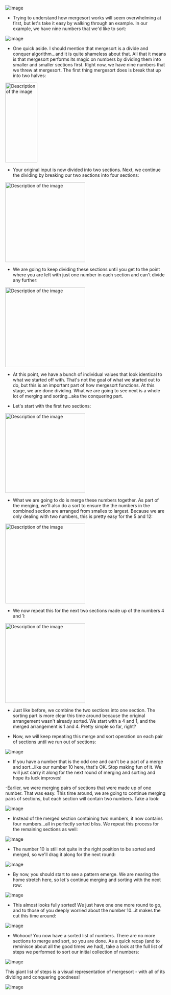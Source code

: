 

![image](https://github.com/user-attachments/assets/39ea1835-80da-4ae1-9e9d-a5c677556891)

- Trying to understand how mergesort works will seem overwhelming at first, but let's take it easy by walking through an example. In our example, we have nine numbers that we'd like to sort:

 ![image](https://github.com/user-attachments/assets/03fbbef6-1aff-4214-ba7e-ea97967fdc57)


 

- One quick aside. I should mention that mergesort is a divide and conquer algorithm...and it is quite shameless about that. All that it means is that mergesort performs its magic on numbers by dividing them into smaller and smaller sections first. Right now, we have nine numbers that we threw at mergesort. The first thing mergesort does is break that up into two halves:

 
<img src="https://github.com/user-attachments/assets/40940c0c-0f2e-49c8-bb7d-87ba4c58b4f9" alt="Description of the image" width="100" height="250">



 

- Your original input is now divided into two sections. Next, we continue the dividing by breaking our two sections into four sections:

 
<img src="https://github.com/user-attachments/assets/ba861938-dda1-4344-90db-f2357854ee1c" alt="Description of the image"  height="250">



 

- We are going to keep dividing these sections until you get to the point where you are left with just one number in each section and can't divide any further:

<img src="https://github.com/user-attachments/assets/36163c5f-cf27-4134-9470-0b4b791a20b6" alt="Description of the image"  height="250">




- At this point, we have a bunch of individual values that look identical to what we started off with. That's not the goal of what we started out to do, but this is an important part of how mergesort functions. At this stage, we are done dividing. What we are going to see next is a whole lot of merging and sorting...aka the conquering part.

- Let's start with the first two sections:


 <img src="https://github.com/user-attachments/assets/b3e474e8-c748-4973-8073-b67ac1ba019a" alt="Description of the image"  height="250">




 

- What we are going to do is merge these numbers together. As part of the merging, we'll also do a sort to ensure the the numbers in the combined section are arranged from smalles to largest. Because we are only dealing with two numbers, this is pretty easy for the 5 and 12:

 

 <img src="https://github.com/user-attachments/assets/368822e1-e77c-4542-91d9-73bdc2c43279" alt="Description of the image"  height="250">



 

- We now repeat this for the next two sections made up of the numbers 4 and 1:


 <img src="https://github.com/user-attachments/assets/4fb25ee8-f613-4091-ab38-8f44af46106e" alt="Description of the image"  height="250">



 

- Just like before, we combine the two sections into one section. The sorting part is more clear this time around because the original arrangement wasn't already sorted. We start with a 4 and 1, and the merged arrangement is 1 and 4. Pretty simple so far, right?

- Now, we will keep repeating this merge and sort operation on each pair of sections until we run out of sections:

 


![image](https://github.com/user-attachments/assets/417fb0ba-5c4b-4d0d-a1ae-e42fc0d94737)

 

- If you have a number that is the odd one and can't be a part of a merge and sort...like our number 10 here, that's OK. Stop making fun of it. We will just carry it along for the next round of merging and sorting and hope its luck improves!

-Earlier, we were merging pairs of sections that were made up of one number. That was easy. This time around, we are going to continue merging pairs of sections, but each section will contain two numbers. Take a look:

 
![image](https://github.com/user-attachments/assets/2a682ccf-6387-483c-a480-80b3503fc3a9)



 

- Instead of the merged section containing two numbers, it now contains four numbers...all in perfectly sorted bliss. We repeat this process for the remaining sections as well:

 ![image](https://github.com/user-attachments/assets/31529ee2-5b08-4099-8fe8-084b6fa9b7f1)


- The number 10 is still not quite in the right position to be sorted and merged, so we'll drag it along for the next round:

 ![image](https://github.com/user-attachments/assets/b226a249-f699-477c-8408-1e9867036da2)




 

- By now, you should start to see a pattern emerge. We are nearing the home stretch here, so let's continue merging and sorting with the next row:

 
![image](https://github.com/user-attachments/assets/c1d7e7bb-1ea6-48f9-b691-c175f3789069)


- This almost looks fully sorted! We just have one one more round to go, and to those of you deeply worried about the number 10...it makes the cut this time around:

 ![image](https://github.com/user-attachments/assets/deba0cad-6644-480e-ab80-612100cda12a)


 

- Wohooo! You now have a sorted list of numbers. There are no more sections to merge and sort, so you are done. As a quick recap (and to reminisce about all the good times we had), take a look at the full list of steps we performed to sort our initial collection of numbers:

![image](https://github.com/user-attachments/assets/cf37a1ad-fb92-4a95-999f-18d43992bd3d)




 

This giant list of steps is a visual representation of mergesort - with all of its dividing and conquering goodness!


![image](https://github.com/user-attachments/assets/c7497a04-4c02-45e0-b645-4fdee53e7bf8)
